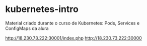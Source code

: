 # kubernetes-intro
Material criado durante o curso de Kubernetes: Pods, Services e ConfigMaps da alura

http://18.230.73.222:30001/index.php
http://18.230.73.222:30000
